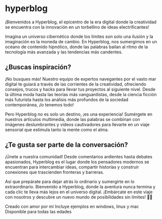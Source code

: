 # hyperblog

¡Bienvenidos a Hyperblog, el epicentro de la era digital donde la creatividad se encuentra con la innovación en un torbellino de ideas electrificantes!

Imagina un universo cibernético donde los límites son solo una ilusión y la imaginación es la moneda de cambio. En Hyperblog, nos sumergimos en un océano de contenido hipnótico, donde las palabras bailan al ritmo de la tecnología más avanzada y las tendencias más candentes.

## ¿Buscas inspiración? 
¡No busques más! Nuestro equipo de expertos navegantes por el vasto mar digital te guiará a través de las corrientes de la creatividad, ofreciendo consejos, trucos y hacks para llevar tus proyectos al siguiente nivel. Desde la última moda hasta las teorías más vanguardistas, desde la ciencia ficción más futurista hasta los análisis más profundos de la sociedad contemporánea, ¡lo tenemos todo!

Pero Hyperblog no es solo un destino, ¡es una experiencia! Sumérgete en nuestros artículos multimedia, donde las palabras se combinan con imágenes deslumbrantes y videos cautivadores para llevarte en un viaje sensorial que estimula tanto la mente como el alma.

## ¿Te gusta ser parte de la conversación? 
¡Únete a nuestra comunidad! Desde comentarios ardientes hasta debates apasionados, Hyperblog es el lugar donde los pensadores modernos se encuentran para intercambiar ideas, compartir historias y construir conexiones que trascienden fronteras y barreras.

Así que prepárate para dejar atrás lo ordinario y sumergirte en lo extraordinario. Bienvenido a Hyperblog, donde la aventura nunca termina y cada clic te lleva más lejos en el universo digital. ¡Embárcate en este viaje con nosotros y descubre un nuevo mundo de posibilidades sin límites! 🚀🔥

Creado con amor por mí
Incluye ejemplos en windows, linux y mac
Disponible para todas las edades